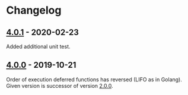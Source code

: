 # Changelog

## [4.0.1] - 2020-02-23

Added additional unit test.

## [4.0.0] - 2019-10-21

Order of execution deferred functions has reversed (LIFO as in Golang).
Given version is successor of version [2.0.0].

[4.0.1]: https://github.com/php-defer/php-defer/compare/v4.0.0...v4.0.1
[4.0.0]: https://github.com/php-defer/php-defer/compare/v2.0.0...v4.0.0
[2.0.0]: https://github.com/php-defer/php-defer/compare/v1.0.0...v2.0.0
